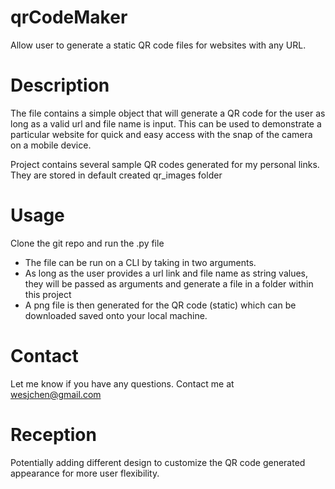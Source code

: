 # qrCodeMaker
Allow user to generate a static QR code files for websites with any URL.


# Description
The file contains a simple object that will generate a QR code for the user as long as a valid url and file name is input. This can be used to demonstrate a particular website for quick and easy access with the snap of the camera on a mobile device.

Project contains several sample QR codes generated for my personal links. They are stored in default created qr_images folder

# Usage
Clone the git repo and run the .py file
- The file can be run on a CLI by taking in two arguments.
- As long as the user provides a url link and file name as string values, they will be passed as arguments and generate a file in a folder within this project
- A png file is then generated for the QR code (static) which can be downloaded saved onto your local machine.

# Contact
Let me know if you have any questions. Contact me at wesjchen@gmail.com

# Reception
Potentially adding different design to customize the QR code generated appearance for more user flexibility.
